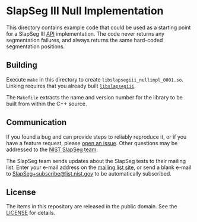 SlapSeg III Null Implementation
===============================

This directory contains example code that could be used as a starting point for
a SlapSeg III [API] implementation. The code never returns any segmentation
failures, and always returns the same hard-coded segmentation positions.

Building
--------
Execute `make` in this directory to create `libslapsegiii_nullimpl_0001.so`.
Linking requires that you already built [`libslapsegiii`].

The `Makefile` extracts the name and version number for the library to be built
from within the C++ source.

Communication
-------------
If you found a bug and can provide steps to reliably reproduce it, or if you
have a feature request, please [open an issue]. Other questions may be addressed
to the [NIST SlapSeg team].

The SlapSeg team sends updates about the SlapSeg tests to their mailing list.
Enter your e-mail address on the [mailing list site], or send a blank e-mail to
SlapSeg+subscribe@list.nist.gov to be automatically subscribed.

License
-------
The items in this repository are released in the public domain. See the
[LICENSE] for details.

[API]: https://pages.nist.gov/slapseg/doc/slapsegiii/api/
[`libslapsegiii`]: https://github.com/usnistgov/slapseg/blob/master/slapsegiii/validation/src/libslapsegiii
[NIST SlapSeg team]: mailto:slapseg@nist.gov
[open an issue]: https://github.com/usnistgov/slapseg/issues
[mailing list site]: https://groups.google.com/a/list.nist.gov/forum/#!forum/slapseg/join
[LICENSE]: https://github.com/usnistgov/slapseg/blob/master/LICENSE.md
